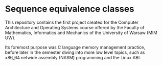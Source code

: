 # Sequence equivalence classes
This repository contains the first project created for the Computer Architecture and Operating Systems course offered by the Faculty of Mathematics, Informatics and Mechanics of the University of Warsaw (MIM UW).

Its foremost purpose was C language memory management practice, before later in the semester diving into more low level topics, such as x86_64 netwide assembly (NASM) programming and the Linux ABI.

